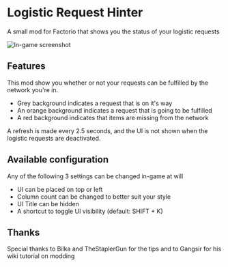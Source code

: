 # Logistic Request Hinter
A small mod for Factorio that shows you the status of your logistic requests

![In-game screenshot](https://user-images.githubusercontent.com/4253581/48316790-04c11d80-e5e0-11e8-9f0d-19eeee3fa3a3.png)
## Features

This mod show you whether or not your requests can be fulfilled by the network you're in.
* Grey background indicates a request that is on it's way
* An orange background indicates a request that is going to be fulfilled
* A red background indicates that items are missing from the network

A refresh is made every 2.5 seconds, and the UI is not shown when the logistic requests are deactivated.

## Available configuration

Any of the following 3 settings can be changed in-game at will

* UI can be placed on top or left
* Column count can be changed to better suit your style
* UI Title can be hidden
* A shortcut to toggle UI visibility (default: SHIFT + K)

## Thanks

Special thanks to Bilka and TheStaplerGun for the tips and to Gangsir for his wiki tutorial on modding
